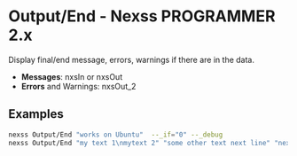 # Output/End - Nexss PROGRAMMER 2.x

Display final/end message, errors, warnings if there are in the data.

- **Messages**: nxsIn or nxsOut
- **Errors** and Warnings: nxsOut_2

## Examples

```sh
nexss Output/End "works on Ubuntu"  --_if="0" --_debug
nexss Output/End "my text 1\nmytext 2" "some other text next line" "next line"
```
